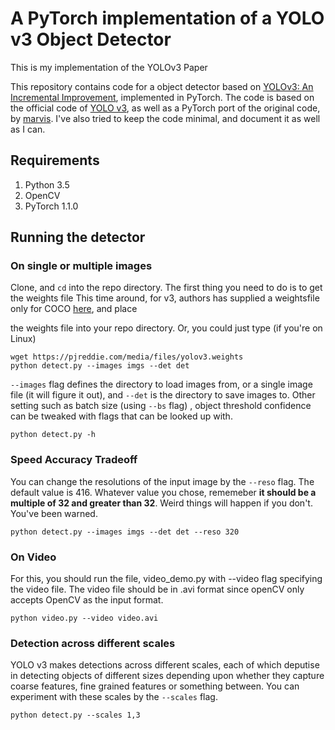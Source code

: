 # A PyTorch implementation of a YOLO v3 Object Detector

This is my implementation of the YOLOv3 Paper 

This repository contains code for a object detector based on [YOLOv3: An Incremental Improvement](https://pjreddie.com/media/files/papers/YOLOv3.pdf), implemented in PyTorch. The code is based on the official code of [YOLO v3](https://github.com/pjreddie/darknet), as well as a PyTorch 
port of the original code, by [marvis](https://github.com/marvis/pytorch-yolo2). I've also tried to keep the code minimal, and 
document it as well as I can. 

## Requirements
1. Python 3.5
2. OpenCV
3. PyTorch 1.1.0

## Running the detector

### On single or multiple images

Clone, and `cd` into the repo directory. The first thing you need to do is to get the weights file
This time around, for v3, authors has supplied a weightsfile only for COCO [here](https://pjreddie.com/media/files/yolov3.weights), and place 

the weights file into your repo directory. Or, you could just type (if you're on Linux)

```
wget https://pjreddie.com/media/files/yolov3.weights 
python detect.py --images imgs --det det 
```


`--images` flag defines the directory to load images from, or a single image file (it will figure it out), and `--det` is the directory
to save images to. Other setting such as batch size (using `--bs` flag) , object threshold confidence can be tweaked with flags that can be looked up with. 

```
python detect.py -h
```

### Speed Accuracy Tradeoff
You can change the resolutions of the input image by the `--reso` flag. The default value is 416. Whatever value you chose, rememeber **it should be a multiple of 32 and greater than 32**. Weird things will happen if you don't. You've been warned. 

```
python detect.py --images imgs --det det --reso 320
```

### On Video
For this, you should run the file, video_demo.py with --video flag specifying the video file. The video file should be in .avi format
since openCV only accepts OpenCV as the input format. 

```
python video.py --video video.avi
```

### Detection across different scales
YOLO v3 makes detections across different scales, each of which deputise in detecting objects of different sizes depending upon whether they capture coarse features, fine grained features or something between. You can experiment with these scales by the `--scales` flag. 

```
python detect.py --scales 1,3
```


